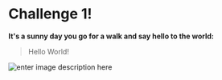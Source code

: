 # Challenge 1!
**It's a sunny day you go for a walk and say hello to the world:**

> Hello World!
> 
![enter image description here](https://media1.tenor.com/m/WDp1uPrjWWEAAAAC/sound-of-music-guns.gif)